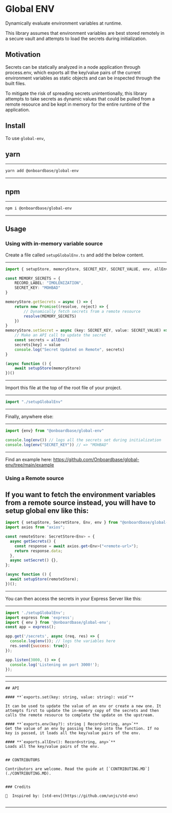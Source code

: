 
<div align=“center”>

# Global ENV

Dynamically evaluate environment variables at runtime.

This library assumes that environment variables are best stored remotely in a secure vault and attempts to load the secrets during initialization.

</div>

## Motivation

Secrets can be statically analyzed in a node application through process.env, which exports all the key/value pairs of the current environment variables as static objects and can be inspected through the built files.

To mitigate the risk of spreading secrets unintentionally, this library attempts to take secrets as dynamic values that could be pulled from a remote resource and be kept in memory for the entire runtime of the application.

## Install

To use `global-env`,

## yarn

---
```bash
yarn add @onboardbase/global-env
```
---

## npm

---
```bash
npm i @onboardbase/global-env
```
---

## Usage

### Using with in-memory variable source

Create a file called `setupGlobalEnv.ts` and add the below content.

---
```ts
import { setupStore, memoryStore, SECRET_KEY, SECRET_VALUE, env, allEnv } from "@onboardbase/global-env"

const MEMORY_SECRETS = {
    RECORD_LABEL: "IMOLENIZATION",
    SECRET_KEY: "MOHBAD"
}

memoryStore.getSecrets = async () => {
    return new Promise((resolve, reject) => {
        // Dynamically fetch secrets from a remote resource
        resolve(MEMORY_SECRETS)
    })
}
memoryStore.setSecret = async (key: SECRET_KEY, value: SECRET_VALUE) => {
    // Make an API call to update the secret
    const secrets = allEnv()
    secrets[key] = value
    console.log("Secret Updated on Remote", secrets)
}

(async function () {
    await setupStore(memoryStore)
})()
```
---

Import this file at the top of the root file of your project.

---
```go
import "./setupGlobalEnv"
```
---

Finally, anywhere else:

---
```ts
import {env} from "@onboardbase/global-env"

console.log(env()) // logs all the secrets set during initialization
console.log(env("SECRET_KEY")) // => "MOHBAD"

```
---

Find an example here: https://github.com/Onboardbase/global-env/tree/main/example

### Using a Remote source
If you want to fetch the environment variables from a remote source instead, you will have to setup global env like this:
---
```ts
import { setupStore, SecretStore, Env, env } from "@onboardbase/global-env";
import axios from "axios";

const remoteStore: SecretStore<Env> = {
  async getSecrets() {
    const response = await axios.get<Env>("<remote-url>");
    return response.data;
  },
  async setSecret() {},
};

(async function () {
  await setupStore(remoteStore);
})();
```
---

You can then access the secrets in your Express Server like this:

---
```js
import './setupGlobalEnv';
import express from 'express';
import { env } from '@onboardbase/global-env';
const app = express();

app.get('/secrets', async (req, res) => {
  console.log(env()); // logs the variables here
  res.send({success: true});
});

app.listen(3000, () => {
  console.log('Listening on port 3000!');
});
```
---

---
```
## API

#### **`exports.set(key: string, value: string): void`**

It can be used to update the value of an env or create a new one. It attempts first to update the in-memory copy of the secrets and then calls the remote resource to complete the update on the upstream.

#### **`exports.env(key?): string | Record<string, any>`**
Get the value of an env by passing the key into the function. If no key is passed, it loads all the key/value pairs of the env.

#### **`exports.allEnv(): Record<string, any>`**
Loads all the key/value pairs of the env.


## CONTRIBUTORS

Contributors are welcome. Read the guide at [`CONTRIBUTING.MD`](./CONTRIBUTING.MD).


### Credits

🙌  Inspired by: [std-env](https://github.com/unjs/std-env)


```
---

